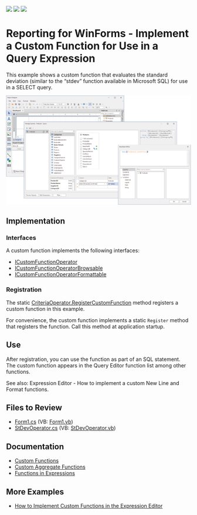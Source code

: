 <!-- default badges list -->
![](https://img.shields.io/endpoint?url=https://codecentral.devexpress.com/api/v1/VersionRange/128603765/22.1.3%2B)
[![](https://img.shields.io/badge/Open_in_DevExpress_Support_Center-FF7200?style=flat-square&logo=DevExpress&logoColor=white)](https://supportcenter.devexpress.com/ticket/details/T352441)
[![](https://img.shields.io/badge/📖_How_to_use_DevExpress_Examples-e9f6fc?style=flat-square)](https://docs.devexpress.com/GeneralInformation/403183)
<!-- default badges end -->
# Reporting for WinForms - Implement a Custom Function for Use in a Query Expression

This example shows a custom function that evaluates the standard deviation (similar to the “stdev” function available in Microsoft SQL) for use in a SELECT query.

![Custom Function in Query Builder](Images/screenshot.png)

## Implementation

### Interfaces

A custom function implements the following interfaces: 

- [ICustomFunctionOperator](http://docs.devexpress.devx/CoreLibraries/DevExpress.Data.Filtering.ICustomFunctionOperator)
- [ICustomFunctionOperatorBrowsable](http://docs.devexpress.devx/CoreLibraries/DevExpress.Data.Filtering.ICustomFunctionOperatorBrowsable)
- [ICustomFunctionOperatorFormattable](http://docs.devexpress.devx/CoreLibraries/DevExpress.Data.Filtering.ICustomFunctionOperatorFormattable)

### Registration

The static [CriteriaOperator.RegisterCustomFunction](http://docs.devexpress.devx/CoreLibraries/DevExpress.Data.Filtering.CriteriaOperator.RegisterCustomFunction(DevExpress.Data.Filtering.ICustomFunctionOperator)) method registers a custom function in this example.

For convenience, the custom function implements a static `Register` method that registers the function. Call this method  at application startup. 

## Use

After registration, you can use the function as part of an SQL statement. The custom function appears in the Query Editor function list among other functions.

See also: Expression Editor - How to implement a custom New Line and Format functions.

## Files to Review

* [Form1.cs](./CS/SelectQueryWindowsFormsApplication/Form1.cs) (VB: [Form1.vb](./VB/SelectQueryWindowsFormsApplication/Form1.vb))
* [StDevOperator.cs](./CS/SelectQueryWindowsFormsApplication/StDevOperator.cs) (VB: [StDevOperator.vb](./VB/SelectQueryWindowsFormsApplication/StDevOperator.vb))

## Documentation 

- [Custom Functions](https://docs.devexpress.com/XtraReports/403888/detailed-guide-to-devexpress-reporting/use-expressions/custom-functions)
- [Custom Aggregate Functions](https://docs.devexpress.com/XtraReports/403889/detailed-guide-to-devexpress-reporting/use-expressions/custom-aggregate-functions)
- [Functions in Expressions](https://docs.devexpress.com/XtraReports/403363/detailed-guide-to-devexpress-reporting/use-expressions/functions-in-expressions)

## More Examples

- [How to Implement Custom Functions in the Expression Editor](https://github.com/DevExpress-Examples/reporting-custom-functions-in-the-expression-editor)
